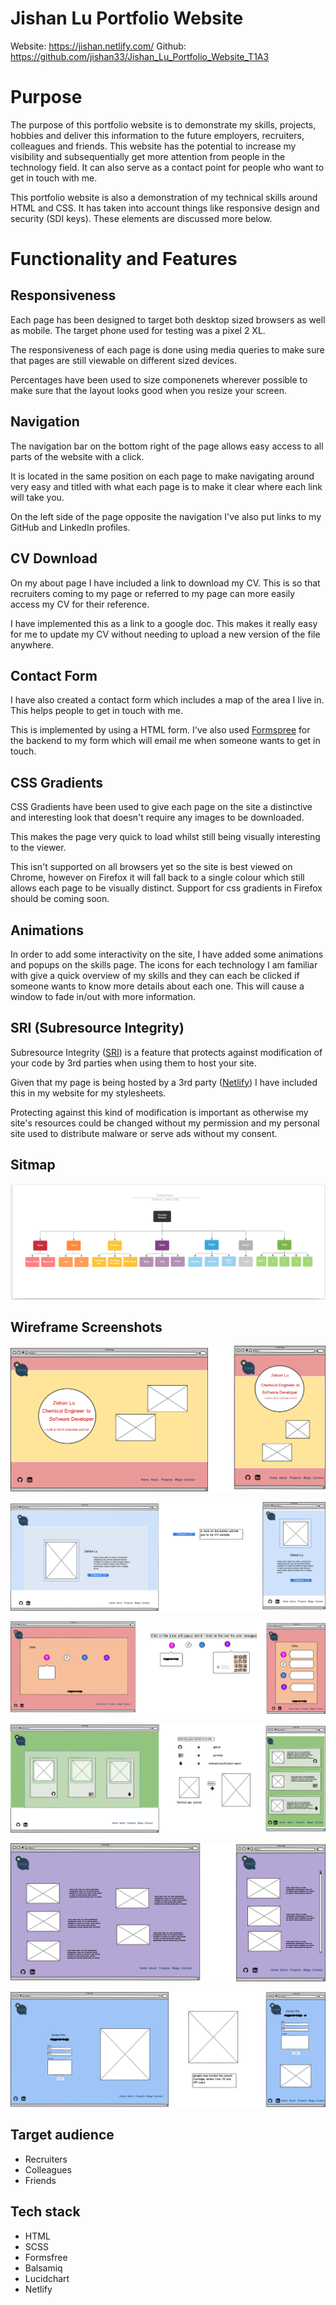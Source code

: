 # Jishan Lu Portfolio Website

Website: https://jishan.netlify.com/
Github: https://github.com/jishan33/Jishan_Lu_Portfolio_Website_T1A3

# Purpose

The purpose of this portfolio website is to demonstrate my skills, projects, hobbies and deliver this information to the future employers, recruiters, colleagues and friends. This website has the potential to increase my visibility and subsequentially get more attention from people in the technology field. It can also serve as a contact point for people who want to get in touch with me.

This portfolio website is also a demonstration of my technical skills around HTML and CSS. It has taken into account things like responsive design and security (SDI keys). These elements are discussed more below.

# Functionality and Features

## Responsiveness

Each page has been designed to target both desktop sized browsers as well as mobile. The target phone used for testing was a pixel 2 XL.

The responsiveness of each page is done using media queries to make sure that pages are still viewable on different sized devices.

Percentages have been used to size componenets wherever possible to make sure that the layout looks good when you resize your screen.

## Navigation

The navigation bar on the bottom right of the page allows easy access to all parts of the website with a click.

It is located in the same position on each page to make navigating around very easy and titled with what each page is to make it clear where each link will take you.

On the left side of the page opposite the navigation I've also put links to my GitHub and LinkedIn profiles.

## CV Download

On my about page I have included a link to download my CV. This is so that recruiters coming to my page or referred to my page can more easily access my CV for their reference.

I have implemented this as a link to a google doc. This makes it really easy for me to update my CV without needing to upload a new version of the file anywhere.

## Contact Form

I have also created a contact form which includes a map of the area I live in. This helps people to get in touch with me.

This is implemented by using a HTML form. I've also used [Formspree](https://formspree.io/) for the backend to my form which will email me when someone wants to get in touch.

## CSS Gradients

CSS Gradients have been used to give each page on the site a distinctive and interesting look that doesn't require any images to be downloaded.

This makes the page very quick to load whilst still being visually interesting to the viewer.

This isn't supported on all browsers yet so the site is best viewed on Chrome, however on Firefox it will fall back to a single colour which still allows each page to be visually distinct. Support for css gradients in Firefox should be coming soon.

## Animations

In order to add some interactivity on the site, I have added some animations and popups on the skills page. The icons for each technology I am familiar with give a quick overview of my skills and they can each be clicked if someone wants to know more details about each one. This will cause a window to fade in/out with more information.

## SRI (Subresource Integrity)

Subresource Integrity ([SRI](https://www.srihash.org/)) is a feature that protects against modification of your code by 3rd parties when using them to host your site.

Given that my page is being hosted by a 3rd party ([Netlify](https://www.netlify.com/)) I have included this in my website for my stylesheets.

Protecting against this kind of modification is important as otherwise my site's resources could be changed without my permission and my personal site used to distribute malware or serve ads without my consent.

## Sitmap

![Jishan's Portfolio Plan](./docs/Portfolio_Sitemap.png)


## Wireframe Screenshots



![Home Page with Features' Explanation](./docs/Home.png)


![About me Page with Features' Explanation](./docs/About_me.png)


![Skills Page with Features' explanation](./docs/Skills.png)


![Projects Page with Features' explanation](./docs/Projects.png)


![Blogs Page with Features' explanation](./docs/Blogs.png)


![Contact Page with Features' explanation](./docs/Contact.png)


## Target audience

 - Recruiters
 - Colleagues
 - Friends

## Tech stack

 * HTML
 * SCSS
 * Formsfree
 * Balsamiq
 * Lucidchart
 * Netlify

 


